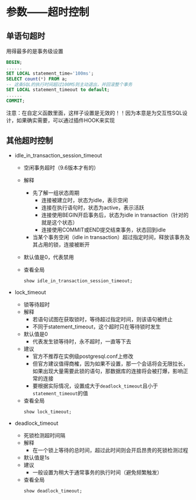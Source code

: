 # 参数——超时控制

## 单语句超时

用得最多的是事务级设置

```sql
BEGIN;
......
SET LOCAL statement_time='100ms';
SELECT count(*) FROM a; 
-- 这条SQL的执行时间超过100MS则主动退出，并回滚整个事务    
SET LOCAL statement_timeout to default;
......
COMMIT;
```

注意：在自定义函数里面，这样子设置是无效的！！因为本意是为交互性SQL设计，如果确实需要，可以通过插件HOOK来实现

## 其他超时控制

- idle_in_transaction_session_timeout
    - 空闲事务超时（9.6版本才有的）
    - 解释
        - 先了解一组状态周期
            - 连接被建立时，状态为idle，表示空闲
            - 连接在执行语句时，状态为active，表示活跃
            - 连接使用BEGIN开启事务后，状态为idle in transaction（针对的就是这个状态）
            - 连接使用COMMIT或END提交结束事务，状态回到idle
        - 当某个事务空闲（idle in transaction）超过指定时间，释放该事务及其占用的锁，连接被断开

    - 默认值是0，代表禁用
    - 查看全局
        ```sql
        show idle_in_transaction_session_timeout;
        ```

- lock_timeout
    - 锁等待超时
    - 解释
        - 若语句试图在获取锁时，等待超过指定时间，则该语句被终止
        - 不同于statement_timeout，这个超时只在等待锁时发生
    - 默认值是0
        - 代表发生锁等待时，永不超时，一直等下去
    - 建议
        - 官方不推荐在实例级postgresql.conf上修改
        - 但官方建议值得商榷，因为如果不设置，那一个会话将会无限拉长，如果出现大量需要此锁的语句，那数据库的连接将会被打爆，影响正常的连接
        - 要根据实际情况，设置成大于`deadlock_timeout`且小于`statement_timeout`的值
    - 查看全局
        ```sql
        show lock_timeout;
        ```

- deadlock_timeout
    - 死锁检测超时间隔
    - 解释
        - 在一个锁上等待的总时间，超过此时间则会开启昂贵的死锁检测过程
    - 默认值是1s 
    - 建议
        - 一般设置为稍大于通常事务的执行时间（避免频繁触发）
    - 查看全局
        ```sql
        show deadlock_timeout;
        ```
